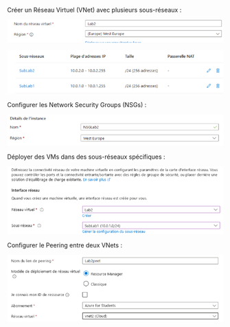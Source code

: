 Créer un Réseau Virtuel (VNet) avec plusieurs sous-réseaux :

![VNET](/Lab2/VNET.png)

![Sub](/Lab2/Subnet.png)

Configurer les Network Security Groups (NSGs) :

![NSG](/Lab2/NSG.png)


Déployer des VMs dans des sous-réseaux spécifiques :

![VMpeer](/Lab2/VMpeer.png)



Configurer le Peering entre deux VNets :

![peer](/Lab2/peer.png)
